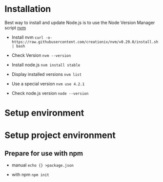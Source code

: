# Installation
Best way to install and update Node.js is to use the Node Version Manager script [nvm](https://github.com/creationix/nvm)

- Install nvm
```curl -o- https://raw.githubusercontent.com/creationix/nvm/v0.29.0/install.sh | bash```

- Check Version
```nvm --version```

- Install node.js
```nvm install stable```

- Display installed versions
```nvm list```

- Use a special version
```nvm use 4.2.1```

- Check node.js version
```node --version```

# Setup environment

# Setup project environment

## Prepare for use with npm
- manual
```echo {} >package.json```

- with npm
```npm init```
